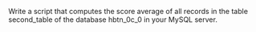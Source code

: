 Write a script that computes the score average of all records in the table second_table of the database hbtn_0c_0 in your MySQL server.
